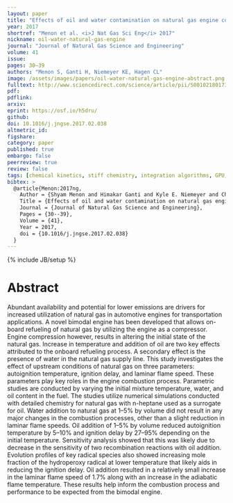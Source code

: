 ```yaml
---
layout: paper
title: "Effects of oil and water contamination on natural gas engine combustion processes"
year: 2017
shortref: "Menon et al. <i>J Nat Gas Sci Eng</i> 2017"
nickname: oil-water-natural-gas-engine
journal: "Journal of Natural Gas Science and Engineering"
volume: 41
issue:
pages: 30–39
authors: "Menon S, Ganti H, Niemeyer KE, Hagen CL"
image: /assets/images/papers/oil-water-natural-gas-engine-abstract.png
fulltext: http://www.sciencedirect.com/science/article/pii/S0010218017300354
pdf:
pdflink:
arxiv:
eprint: https://osf.io/h5dru/
github:
doi: 10.1016/j.jngse.2017.02.038
altmetric_id:
figshare:
category: paper
published: true
embargo: false
peerreview: true
review: false
tags: [chemical kinetics, stiff chemistry, integration algorithms, GPU, SIMT]
bibtex: >
  @article{Menon:2017ng,
    Author = {Shyam Menon and Himakar Ganti and Kyle E. Niemeyer and Christopher L. Hagen},
    Title = {Effects of oil and water contamination on natural gas engine combustion processes},
    Journal = {Journal of Natural Gas Science and Engineering},
    Pages = {30--39},
    Volume = {41},
    Year = 2017,
    doi = {10.1016/j.jngse.2017.02.038}
  }
---
```

{% include JB/setup %}

# Abstract

Abundant availability and potential for lower emissions are drivers for increased utilization of natural gas in automotive engines for transportation applications. A novel bimodal engine has been developed that allows on-board refueling of natural gas by utilizing the engine as a compressor. Engine compression however, results in altering the initial state of the natural gas. Increase in temperature and addition of oil are two key effects attributed to the onboard refueling process. A secondary effect is the presence of water in the natural gas supply line. This study investigates the effect of upstream conditions of natural gas on three parameters: autoignition temperature, ignition delay, and laminar flame speed. These parameters play key roles in the engine combustion process. Parametric studies are conducted by varying the initial mixture temperature, water, and oil content in the fuel. The studies utilize numerical simulations conducted with detailed chemistry for natural gas with n-heptane used as a surrogate for oil. Water addition to natural gas at 1–5% by volume did not result in any major changes in the combustion processes, other than a slight reduction in laminar flame speeds. Oil addition of 1–5% by volume reduced autoignition temperature by 5–10% and ignition delay by 27–95% depending on the initial temperature. Sensitivity analysis showed that this was likely due to decrease in the sensitivity of two recombination reactions with oil addition. Evolution profiles of key radical species also showed increasing mole fraction of the hydroperoxy radical at lower temperature that likely aids in reducing the ignition delay. Oil addition resulted in a relatively small increase in the laminar flame speed of 1.7% along with an increase in the adiabatic flame temperature. These results help inform the combustion process and performance to be expected from the bimodal engine.
